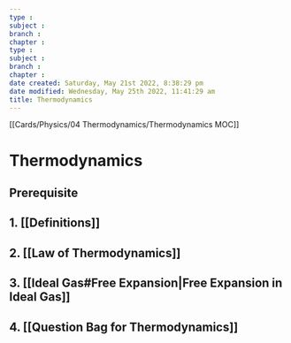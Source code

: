 ```yaml
---
type : 
subject : 
branch :
chapter :
type : 
subject : 
branch :
chapter :
date created: Saturday, May 21st 2022, 8:38:29 pm
date modified: Wednesday, May 25th 2022, 11:41:29 am
title: Thermodynamics
---
```

[[Cards/Physics/04 Thermodynamics/Thermodynamics MOC]]

# Thermodynamics

## Prerequisite

## 1. [[Definitions]]

## 2. [[Law of Thermodynamics]]

## 3. [[Ideal Gas#Free Expansion|Free Expansion in Ideal Gas]]

## 4. [[Question Bag for Thermodynamics]]
